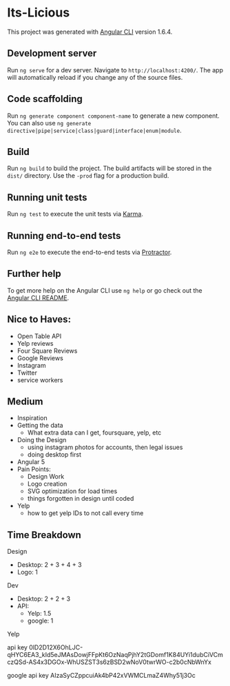 # Its-Licious

This project was generated with [Angular CLI](https://github.com/angular/angular-cli) version 1.6.4.

## Development server

Run `ng serve` for a dev server. Navigate to `http://localhost:4200/`. The app will automatically reload if you change any of the source files.

## Code scaffolding

Run `ng generate component component-name` to generate a new component. You can also use `ng generate directive|pipe|service|class|guard|interface|enum|module`.

## Build

Run `ng build` to build the project. The build artifacts will be stored in the `dist/` directory. Use the `-prod` flag for a production build.

## Running unit tests

Run `ng test` to execute the unit tests via [Karma](https://karma-runner.github.io).

## Running end-to-end tests

Run `ng e2e` to execute the end-to-end tests via [Protractor](http://www.protractortest.org/).

## Further help

To get more help on the Angular CLI use `ng help` or go check out the [Angular CLI README](https://github.com/angular/angular-cli/blob/master/README.md).



## Nice to Haves:

* Open Table API
* Yelp reviews
* Four Square Reviews
* Google Reviews
* Instagram
* Twitter
* service workers



## Medium

* Inspiration
* Getting the data
  * What extra data can I get, foursquare, yelp, etc
* Doing the Design
  * using instagram photos for accounts, then legal issues
  * doing desktop first
* Angular 5
* Pain Points:
  * Design Work
  * Logo creation
  * SVG optimization for load times
  * things forgotten in design until coded
* Yelp
  * how to get yelp IDs to not call every time

## Time Breakdown
Design
  - Desktop: 2 + 3 + 4 + 3
  - Logo: 1

Dev
  - Desktop: 2 + 2 + 3
  - API:
    - Yelp: 1.5
    - google: 1



Yelp

api key
0lD2D12X6OhLJC-qHYC6EA3_kId5eJMAsDowjFFpKt6OzNaqPjhY2tGDomf1K84UYi1dubCiVCmczQSd-AS4x3DGOx-WhUSZST3s6zBSD2wNoV0twrWO-c2b0cNbWnYx



google
api key
AIzaSyCZppcuiAk4bP42xVWMCLmaZ4Why51j3Oc
